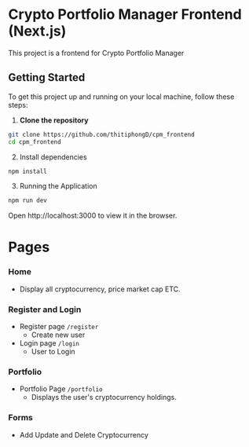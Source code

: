 # Crypto Portfolio Manager Frontend (Next.js)

This project is a frontend for Crypto Portfolio Manager

## Getting Started

To get this project up and running on your local machine, follow these steps:

1. **Clone the repository**

```bash
git clone https://github.com/thitiphongD/cpm_frontend
cd cpm_frontend
```

2. Install dependencies

```bash
npm install
```

3. Running the Application

```bash
npm run dev
```
Open http://localhost:3000 to view it in the browser.

# Pages

### Home
 - Display all cryptocurrency, price market cap ETC.

### Register and Login
 - Register page `/register`
    - Create new user
 - Login page `/login`
    - User to Login

### Portfolio
 - Portfolio Page `/portfolio`
    - Displays the user's cryptocurrency holdings.

### Forms
 - Add Update and Delete Cryptocurrency





